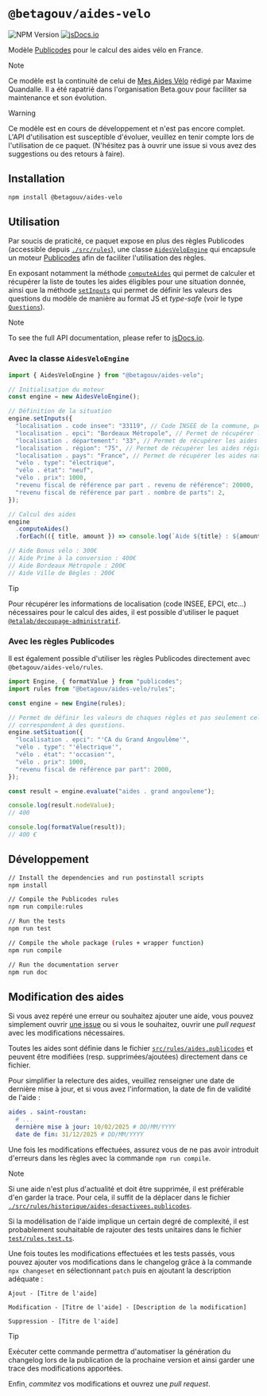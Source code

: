 # `@betagouv/aides-velo`

![NPM Version](https://img.shields.io/npm/v/%40betagouv%2Faides-velo) [![jsDocs.io](https://img.shields.io/badge/jsDocs.io-reference-blue)](https://www.jsdocs.io/package/@betagouv/aides-velo)

Modèle [Publicodes](https://publi.codes) pour le calcul des aides vélo en
France.

> [!NOTE]
> Ce modèle est la continuité de celui de [Mes Aides
> Vélo](https://mesaidesvelo.fr/) rédigé par Maxime Quandalle. Il a été
> rapatrié dans l'organisation Beta.gouv pour faciliter sa maintenance et son
> évolution.

> [!WARNING]
> Ce modèle est en cours de développement et n'est pas encore complet. L'API
> d'utilisation est susceptible d'évoluer, veuillez en tenir compte lors de
> l'utilisation de ce paquet. (N'hésitez pas à ouvrir une issue si vous avez
> des suggestions ou des retours à faire).

## Installation

```sh
npm install @betagouv/aides-velo
```

## Utilisation

Par soucis de praticité, ce paquet expose en plus des règles Publicodes
(accessible depuis
[`./src/rules`](https://github.com/betagouv/publicodes-aides-velo/tree/main/src/rules)),
une classe
[`AidesVeloEngine`](https://www.jsdocs.io/package/@betagouv/aides-velo#AidesVeloEngine)
qui encapsule un moteur [Publicodes](https://publi.codes) afin de faciliter
l'utilisation des règles.

En exposant notamment la méthode
[`computeAides`](https://www.jsdocs.io/package/@betagouv/aides-velo#AidesVeloEngine.computeAides)
qui permet de calculer et récupérer la liste de toutes les aides éligibles
pour une situation donnée, ainsi que la méthode
[`setInputs`](https://www.jsdocs.io/package/@betagouv/aides-velo#AidesVeloEngine.setInputs)
qui permet de définir les valeurs des questions du modèle de manière au format
JS et _type-safe_ (voir le type
[`Questions`](https://www.jsdocs.io/package/@betagouv/aides-velo#Questions)).

> [!NOTE]
> To see the full API documentation, please refer to
> [jsDocs.io](https://www.jsdocs.io/package/@betagouv/aides-velo).

### Avec la classe `AidesVeloEngine`

```typescript
import { AidesVeloEngine } from "@betagouv/aides-velo";

// Initialisation du moteur
const engine = new AidesVeloEngine();

// Définition de la situation
engine.setInputs({
  "localisation . code insee": "33119", // Code INSEE de la commune, permet de récupérer les aides communales
  "localisation . epci": "Bordeaux Métropole", // Permet de récupérer les aides intercommunales
  "localisation . département": "33", // Permet de récupérer les aides départementales
  "localisation . région": "75", // Permet de récupérer les aides régionales
  "localisation . pays": "France", // Permet de récupérer les aides nationales
  "vélo . type": "électrique",
  "vélo . état": "neuf",
  "vélo . prix": 1000,
  "revenu fiscal de référence par part . revenu de référence": 20000,
  "revenu fiscal de référence par part . nombre de parts": 2,
});

// Calcul des aides
engine
  .computeAides()
  .forEach(({ title, amount }) => console.log(`Aide ${title} : ${amount}€`));

// Aide Bonus vélo : 300€
// Aide Prime à la conversion : 400€
// Aide Bordeaux Métropole : 200€
// Aide Ville de Bègles : 200€
```

> [!TIP]
> Pour récupérer les informations de localisation (code INSEE, EPCI, etc...)
> nécessaires pour le calcul des aides, il est possible d'utiliser le paquet
> [`@etalab/decoupage-administratif`](https://github.com/datagouv/decoupage-administratif).

### Avec les règles Publicodes

Il est également possible d'utiliser les règles Publicodes directement avec
`@betagouv/aides-velo/rules`.

```typescript
import Engine, { formatValue } from "publicodes";
import rules from "@betagouv/aides-velo/rules";

const engine = new Engine(rules);

// Permet de définir les valeurs de chaques règles et pas seulement celles qui
// correspondent à des questions.
engine.setSituation({
  "localisation . epci": "'CA du Grand Angoulême'",
  "vélo . type": "'électrique'",
  "vélo . état": "'occasion'",
  "vélo . prix": 1000,
  "revenu fiscal de référence par part": 2000,
});

const result = engine.evaluate("aides . grand angouleme");

console.log(result.nodeValue);
// 400

console.log(formatValue(result));
// 400 €
```

## Développement

```sh
// Install the dependencies and run postinstall scripts
npm install

// Compile the Publicodes rules
npm run compile:rules

// Run the tests
npm run test

// Compile the whole package (rules + wrapper function)
npm run compile

// Run the documentation server
npm run doc
```

## Modification des aides

Si vous avez repéré une erreur ou souhaitez ajouter une aide, vous pouvez
simplement ouvrir [une
issue](https://github.com/betagouv/publicodes-aides-velo/issues) ou si vous le
souhaitez, ouvrir une _pull request_ avec les modifications nécessaires.

Toutes les aides sont définie dans le fichier
[`src/rules/aides.publicodes`](./src/rules/aides.publicodes) et peuvent être
modifiées (resp. supprimées/ajoutées) directement dans ce fichier.

Pour simplifier la relecture des aides, veuillez renseigner une date de
dernière mise à jour, et si vous avez l'information, la date de fin de validité
de l'aide :

```yaml
aides . saint-roustan:
  # ...
  dernière mise à jour: 10/02/2025 # DD/MM/YYYY
  date de fin: 31/12/2025 # DD/MM/YYYY
```

Une fois les modifications effectuées, assurez vous de ne pas avoir introduit
d'erreurs dans les règles avec la commande `npm run compile`.

> [!NOTE]
> Si une aide n'est plus d'actualité et doit être supprimée, il est préférable
> d'en garder la trace. Pour cela, il suffit de la déplacer dans le fichier
> [`./src/rules/historique/aides-desactivees.publicodes`](./src/rules/historique/aides-desactivees.publicodes).

Si la modélisation de l'aide implique un certain degré de complexité, il est
probablement souhaitable de rajouter des tests unitaires dans le fichier
[`test/rules.test.ts`](./test/rules.test.ts).

Une fois toutes les modifications effectuées et les tests passés, vous pouvez
ajouter vos modifications dans le changelog grâce à la commande `npx changeset` en
sélectionnant `patch` puis en ajoutant la description adéquate :

```
Ajout - [Titre de l'aide]

Modification - [Titre de l'aide] - [Description de la modification]

Suppression - [Titre de l'aide]
```

> [!TIP]
> Exécuter cette commande permettra d'automatiser la génération du changelog
> lors de la publication de la prochaine version et ainsi garder une trace des
> modifications apportées.

Enfin, _commitez_ vos modifications et ouvrez une _pull request_.
